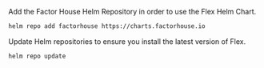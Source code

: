 Add the Factor House Helm Repository in order to use the Flex Helm Chart.

```bash
helm repo add factorhouse https://charts.factorhouse.io
```

Update Helm repositories to ensure you install the latest version of Flex.

```bash
helm repo update
```
